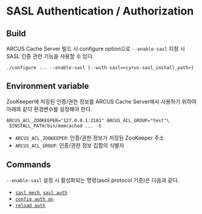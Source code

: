 # SASL Authentication / Authorization

## Build

ARCUS Cache Server 빌드 시 configure option으로 `--enable-sasl` 지정 시 SASL 인증 관련 기능을 사용할 수 있다.

```
./configure ... --enable-sasl [--with-sasl=<cyrus-sasl_install_path>]
```

## Environment variable

ZooKeeper에 저장된 인증/권한 정보를 ARCUS Cache Server에서 사용하기 위하여 아래와 같이 환경변수를 설정해야 한다.

```
ARCUS_ACL_ZOOKEEPER="127.0.0.1:2181" ARCUS_ACL_GROUP="test"\
 $INSTALL_PATH/bin/memcached ... -S
```
- `ARCUS_ACL_ZOOKEEPER`: 인증/권한 정보가 저장된 ZooKeeper 주소
- `ARCUS_ACL_GROUP`: 인증/권한 정보 집합의 식별자

## Commands

`--enable-sasl` 설정 시 활성화되는 명령(ascii protocol 기준)은 다음과 같다.

- [`sasl mech`](../ascii-protocol/ch12-command-sasl.md#sasl-mech), [`sasl auth`](../ascii-protocol/ch12-command-sasl.md#sasl-auth)
- [`config auth on`](../ascii-protocol/ch13-command-administration.md#config-auth)
- [`reload auth`](../ascii-protocol/ch13-command-administration.md#reload)
